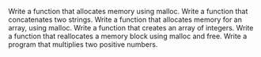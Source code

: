 Write a function that allocates memory using malloc.
Write a function that concatenates two strings.
Write a function that allocates memory for an array, using malloc.
Write a function that creates an array of integers.
Write a function that reallocates a memory block using malloc and free.
Write a program that multiplies two positive numbers.

